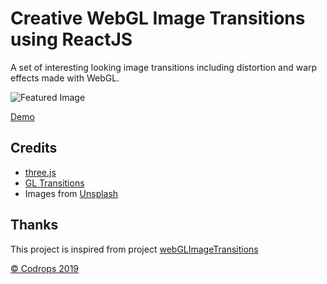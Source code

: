# Creative WebGL Image Transitions using ReactJS

A set of interesting looking image transitions including distortion and warp effects made with WebGL.

![Featured Image](https://tympanus.net/codrops/wp-content/uploads/2019/11/Webglimagetransitions_featured.jpg)

[Demo](https://webgl-transitiions.netlify.app)

## Credits

*   [three.js](https://threejs.org/)
*   [GL Transitions](https://gl-transitions.com/)
*   Images from [Unsplash](https://unsplash.com/)

## Thanks
This project is inspired from project [webGLImageTransitions](https://github.com/akella/webGLImageTransitions/)

[© Codrops 2019](http://www.codrops.com)
